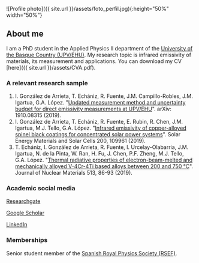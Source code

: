 ![Profile photo]({{ site.url }}/assets/foto_perfil.jpg){:height="50%" width="50%"}

## About me

I am a PhD student in the Applied Physics II department of the [University of the Basque Country (UPV/EHU)](https://www.ehu.eus/en/web/guest/en-home). My research topic is infrared emissivity of materials, its measurement and applications. You can download my CV [here]({{ site.url }}/assets/CVA.pdf).

### A relevant research sample

1. I. González de Arrieta, T. Echániz, R. Fuente, J.M. Campillo-Robles, J.M. Igartua, G.A. López. "[Updated measurement method and uncertainty budget for direct emissivity measurements at UPV/EHU](https://arxiv.org/abs/1910.08315)". arXiv: 1910.08315 (2019).
2. I. González de Arrieta, T. Echániz, R. Fuente, E. Rubin, R. Chen, J.M. Igartua, M.J. Tello, G.A. López. "[Infrared emissivity of copper-alloyed spinel black coatings for concentrated solar power systems](https://www.sciencedirect.com/science/article/pii/S0927024819302909)". Solar Energy Materials and Solar Cells 200, 109961 (2019).
3. T. Echániz, I. González de Arrieta, R. Fuente, I. Urcelay-Olabarria, J.M. Igartua, N. de la Pinta, W. Ran, H. Fu, J. Chen, P.F. Zheng, M.J. Tello, G.A. López. "[Thermal radiative properties of electron-beam-melted and mechanically alloyed V-4Cr-4Ti based alloys between 200 and 750 °C](https://www.sciencedirect.com/science/article/pii/S0022311518310262)". Journal of Nuclear Materials 513, 86-93 (2019).

### Academic social media

[Researchgate](https://www.researchgate.net/profile/Inigo_Gonzalez_De_Arrieta)

[Google Scholar](https://scholar.google.com/citations?user=oRvyMOgAAAAJ&hl=en)

[LinkedIn](https://www.linkedin.com/in/i%C3%B1igo-gonz%C3%A1lez-de-arrieta-a89964184/)

### Memberships

Senior student member of the [Spanish Royal Physics Society (RSEF)](https://rsef.es/).

